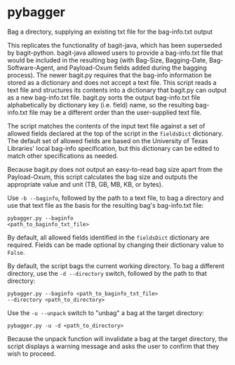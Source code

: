 # pybagger
Bag a directory, supplying an existing txt file for the bag-info.txt output

This replicates the functionality of bagit-java, which has been superseded by bagit-python. bagit-java allowed users to provide a bag-info.txt file that would be included in the resulting bag (with Bag-Size, Bagging-Date, Bag-Software-Agent, and Payload-Oxum fields added during the bagging process). The newer bagit.py requires that the bag-info information be stored as a dictionary and does not accept a text file. This script reads a text file and structures its contents into a dictionary that bagit.py can output as a new bag-info.txt file. bagit.py sorts the output bag-info.txt file alphabetically by dictionary key (i.e. field) name, so the resulting bag-info.txt file may be a different order than the user-supplied text file.

The script matches the contents of the input text file against a set of allowed fields declared at the top of the script in the <code>fieldsDict</code> dictionary. The default set of allowed fields are based on the University of Texas Libraries' local bag-info specification, but this dictionary can be edited to match other specifications as needed.

Because bagit.py does not output an easy-to-read bag size apart from the Payload-Oxum, this script calculates the bag size and outputs the appropriate value and unit (TB, GB, MB, KB, or bytes).

Use <code>-b --baginfo</code>, followed by the path to a text file, to bag a directory and use that text file as the basis for the resulting bag's bag-info.txt file:

<code>pybagger.py --baginfo <path_to_baginfo_txt_file></code>

By default, all allowed fields identified in the <code>fieldsDict</code> dictionary are required. Fields can be made optional by changing their dictionary value to <code>False</code>.
  
By default, the script bags the current working directory. To bag a different directory, use the <code>-d --directory</code> switch, followed by the path to that directory:
 
<code>pybagger.py --baginfo <path_to_baginfo_txt_file> --directory <path_to_directory></code>

Use the <code>-u --unpack</code> switch to "unbag" a bag at the target directory:
  
  <code>pybagger.py -u -d <path_to_directory></code>
  
Because the unpack function will invalidate a bag at the target directory, the script displays a warning message and asks the user to confirm that they wish to proceed.

